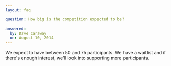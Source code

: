 ```yaml
---
layout: faq

question: How big is the competition expected to be?

answered:
  by: Dave Caraway
  on: August 10, 2014
---
```

We expect to have between 50 and 75 participants. We have a waitlist and if there's enough interest, we'll look into supporting more participants. 